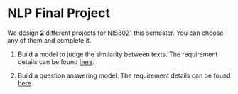 # NLP Final Project
We design **2** different projects for 	NIS8021 this semester. You can choose any of them and complete it.

1.    Build a model to judge the similarity between texts. The requirement details can be found [here](Quora_Question_Pairs/README.md).

2.    Build a question answering model. The requirement details can be found [here](SQuAD/README.md).